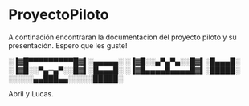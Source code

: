 # ProyectoPiloto

A continación encontraran la documentacion del proyecto piloto y su presentación. Espero que les guste!

░▐▓█▀▀▀▀▀▀▀▀▀█▓▌░▄▄▄▄▄░
░▐▓█░░▄▀▄▀▄░░█▓▌░█▄▄▄█░
░▐▓█░░▀▄─▄▀░░█▓▌░█▄▄▄█░
░▐▓█▄▄▄▄█▄▄▄▄█▓▌░█████░
░░░░░▄▄███▄▄░░░░░█████░

Abril y Lucas.
